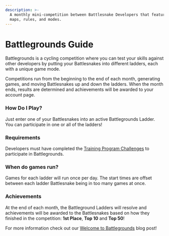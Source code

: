 ```yaml
---
description: >-
  A monthly mini-competition between Battlesnake Developers that features unique
  maps, rules, and modes.
---
```


# Battlegrounds Guide

Battlegrounds is a cycling competition where you can test your skills against other developers by putting your Battlesnakes into different ladders, each with a unique game mode.

Competitions run from the beginning to the end of each month, generating games, and moving Battlesnakes up and down the ladders. When the month ends, results are determined and achievements will be awarded to your account page.

### **How Do I Play?**

Just enter one of your Battlesnakes into an active Battlegrounds Ladder. You can participate in one or all of the ladders!

### **Requirements**

Developers must have completed the [Training Program Challenges](https://play.battlesnake.com/challenges/) to participate in Battlegrounds.

### **When do games run?**

Games for each ladder will run once per day. The start times are offset between each ladder Battlesnake being in too many games at once.

### **Achievements**

At the end of each month, the Battleground Ladders will resolve and achievements will be awarded to the Battlesnakes based on how they finished in the competition: **1st Place**, **Top 10** and **Top 50**!

For more information check out our [Welcome to Battlegrounds](https://blog.battlesnake.com/welcome-to-battlegrounds/) blog post!
